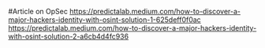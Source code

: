 #Article on OpSec
https://predictalab.medium.com/how-to-discover-a-major-hackers-identity-with-osint-solution-1-625deff0f0ac
https://predictalab.medium.com/how-to-discover-a-major-hackers-identity-with-osint-solution-2-a6cb4d4fc936
